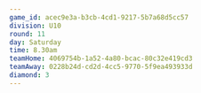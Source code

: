 ```yaml
---
game_id: acec9e3a-b3cb-4cd1-9217-5b7a68d5cc57
division: U10
round: 11
day: Saturday
time: 8.30am
teamHome: 4069754b-1a52-4a80-bcac-80c32e419cd3
teamAway: 0228b24d-cd2d-4cc5-9770-5f9ea493933d
diamond: 3
---
```

